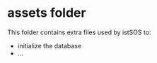 # assets folder

This folder contains extra files used by istSOS to:

 - initialize the database
 - ... 
